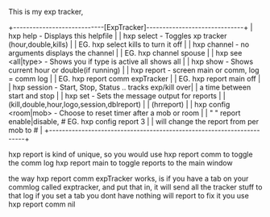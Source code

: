 This is my exp tracker,

+----------------------------[ExpTracker]------------------------------+
| hxp help                - Displays this helpfile                     |
| hxp select <type>       - Toggles xp tracker (hour,double,kills)     |
|                           EG. hxp select kills to turn it off        |
| hxp channel <channel>   - no arguments displays the channel          |
|                           EG. hxp channel spouse                     |
| hxp see <all|type>      - Shows you if type is active all shows all  |
| hxp show <type>         - Shows current hour or double(if running)   |
| hxp report <scren> <log>- screen main or comm, log = comm log        |
|                           EG. hxp report comm expTracker             |
|                           EG. hxp report main off                    |
| hxp session <command>   - Start, Stop, Status .. tracks exp/kill over|
|                           a time between start and stop              |
| hxp set <thing>         - Sets the message output for reports        |
|                           (kill,double,hour,logo,session,dblreport)  |
|                           (hrreport)                                 |
| hxp config <room|mob>   - Choose to reset timer after a mob or room  |
|  "    "    report         enable|disable, # EG. hxp config report 3  |
|                           will change the report from per mob to #   |
+----------------------------------------------------------------------+


hxp report <scren> <log> is kind of unique, so you would use
hxp report comm to toggle the comm log
hxp report main to toggle reports to the main window

the way hxp report comm expTracker works, is if you have a tab on your commlog called exptracker, and put that in, it will send all the tracker stuff to that log
if you set a tab you dont have nothing will report to fix it you use hxp report comm nil
